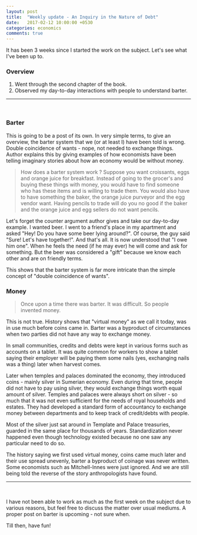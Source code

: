 ```yaml
---
layout: post
title:  "Weekly update - An Inquiry in the Nature of Debt"
date:   2017-02-12 10:00:00 +0530
categories: economics
comments: true
---
```


It has been 3 weeks since I started the work on the subject. Let's see what I've been up to.

### Overview

1. Went through the second chapter of the book.
2. Observed my day-to-day interactions with people to understand barter.

---
<br />

### Barter
This is going to be a post of its own. In very simple terms, to give an overview, the barter system that we (or at least I) have been told is wrong. Double coincidence of wants - nope, not needed to exchange things. Author explains this by giving examples of how economists have been telling imaginary stories about how an economy would be without money.

> How does a barter system work ? Suppose you want croissants, eggs and orange juice for breakfast. Instead of going to the grocer's and buying these things with money, you would have to find someone who has these items and is willing to trade them. You would also have to have something the baker, the orange juice purveyor and the egg vendor want. Having pencils to trade will do you no good if the baker and the orange juice and egg sellers do not want pencils.

Let's forget the counter argument author gives and take our day-to-day example. I wanted beer. I went to a friend's place in my apartment and asked "Hey! Do you have some beer lying around?". Of course, the guy said "Sure! Let's have together!". And that's all. It is now understood that "I owe him one". When he feels the need (if he may ever) he will come and ask for something. But the beer was considered a "gift" because we know each other and are on friendly terms.

This shows that the barter system is far more intricate than the simple concept of "double coincidence of wants".

### Money

> Once upon a time there was barter. It was difficult. So people invented money.

This is not true. History shows that "virtual money" as we call it today, was in use much before coins came in. Barter was a byproduct of circumstances when two parties did not have any way to exchange money.

In small communities, credits and debts were kept in various forms such as accounts on a tablet. It was quite common for workers to show a tablet saying their employer will be paying them some nails (yes, exchanging nails was a thing) later when harvest comes.

Later when temples and palaces dominated the economy, they introduced coins - mainly silver in Sumerian economy. Even during that time, people did not have to pay using silver, they would exchange things worth equal amount of silver. Temples and palaces were always short on silver - so much that it was not even sufficient for the needs of royal households and estates. They had developed a standard form of accountancy to exchange money between departments and to keep track of credit/debts with people.

Most of the silver just sat around in Template and Palace treasuries, guarded in the same place for thousands of years. Standardization never happened even though technology existed because no one saw any particular need to do so.

The history saying we first used virtual money, coins came much later and their use spread unevenly, barter a byproduct of coinage was never written. Some economists such as Mitchell-Innes were just ignored. And we are still being told the reverse of the story anthropologists have found.

---
<br />

I have not been able to work as much as the first week on the subject due to various reasons, but feel free to discuss the matter over usual mediums.
A proper post on barter is upcoming - not sure when.

Till then, have fun!
